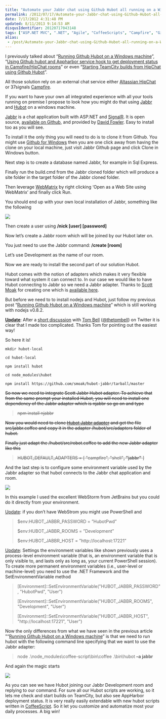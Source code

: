 ```yaml
---
title: "Automate your Jabbr chat using Github Hubot all running on a Windows machine"
permalink: /2012/07/17/Automate-your-Jabbr-chat-using-Github-Hubot-all-running-on-a-Windows-machine/
date: 7/17/2012 4:31:48 PM
updated: 8/11/2013 9:14:53 AM
disqusIdentifier: 20120717043148
tags: ["ASP.NET MVC", ".NET", "Agile", "CoffeeScripts", "Campfire", "GitHub", "Git", "HipChat", "Productivity", "hubot", "nodejs"]
alias:
 - /post/Automate-your-Jabbr-chat-using-Github-Hubot-all-running-on-a-Windows-machine.aspx/index.html
---
```

I previously talked about “[Running Github Hubot on a Windows machine](http://www.laurentkempe.com/post/Running-Github-Hubot-on-a-Windows-machine.aspx)”, “[Using Github hubot and Appharbor service hook to get deployment status in Campfire/HipChat rooms](http://www.laurentkempe.com/post/Using-Appharbor-service-hook-to-get-build-status-in-HipChat-rooms.aspx)” or even “[Starting TeamCity builds from HipChat using Github Hubot](http://www.laurentkempe.com/post/Starting-TeamCity-builds-from-HipChat-using-Github-Hubot.aspx)”.

All those solution rely on an external chat service either [Altassian HipChat](http://www.atlassian.com/software/hipchat/overview) or 37signals [Campfire](http://campfirenow.com/).
<!-- more -->

If you want to have your own all integrated experience with all your tools running on premise I propose to look how you might do that using [Jabbr](https://github.com/davidfowl/JabbR/) and [Hubot](http://hubot.github.com/) on a windows machine.

[Jabbr](https://github.com/davidfowl/JabbR/) is a chat application built with ASP.NET and [SignalR](https://github.com/SignalR/SignalR/). It is open source, [available on Github](https://github.com/davidfowl/JabbR), and provided by [David Fowler](http://weblogs.asp.net/davidfowler). Easy to install too as you will see.

To install it the only thing you will need to do is to clone it from Github. You might use [Github for Windows](http://windows.github.com/) then you are one click away from having the clone on your local machine, just visit Jabbr Github page and click Clone in Windows button.

Next step is to create a database named Jabbr, for example in Sql Express.

Finally run the build.cmd from the Jabbr cloned folder which will produce a site folder in the target folder of the Jabbr cloned folder.

Then leverage [WebMatrix](http://www.microsoft.com/web/webmatrix/) by right clicking ‘Open as a Web Site using WebMatrix’ and finally click Run.

You should end up with your own local installation of Jabbr, something like the following

![](http://farm8.staticflickr.com/7124/7588325302_bb78e34a5b_o.png)

Then create a user using **/nick [user] [password]**

Now let’s create a Jabbr room which will be joined by our Hubot later on.

You just need to use the Jabbr command: **/create [room]**

Let’s use Development as the name of our room.

Now we are ready to install the second part of our solution Hubot.

Hubot comes with the notion of adapters which makes it very flexible toward what system it can connect to. In our case we would like to have Hubot connecting to Jabbr so we need a Jabbr adapter. Thanks to [Scott Moak](http://mybrainoncode.com/) for creating one which is [available here](https://github.com/smoak/hubot-jabbr).

But before we need to to install nodejs and Hubot, just follow my previous post “[Running Github Hubot on a Windows machine](http://www.laurentkempe.com/post/Running-Github-Hubot-on-a-Windows-machine.aspx)” which is still working with nodejs v0.8.2.

<u>**Update**</u>: After a [short discussion](https://twitter.com/thetombell/status/225245686285869057) with [Tom Bell](http://tomb.io/) ([@thetombell](https://twitter.com/thetombell)) on Twitter it is clear that I made too complicated. Thanks Tom for pointing out the easiest way!

So here it is!

```shell
mkdir hubot-local

cd hubot-local

npm install hubot

cd node_modules\hubot

npm install https://github.com/smoak/hubot-jabbr/tarball/master
```

~~So now we need to integrate Scott Jabbr Hubot adapter. To achieve that from the same prompt your installed Hubot, you will need to install one dependency of the Jabbr adapter which is njabbr so go on and type~~

> <strike>npm install njabbr</strike>

~~Now you would need to clone [Hubot Jabbr adapter](https://github.com/smoak/hubot-jabbr) and get the file src/jabbr.coffee and copy it in the adapter /hubot/src/adapters folder of hubot.~~

~~Finally just adapt the /hubot/src/robot.coffee to add the new Jabbr adapter like this~~

> <strike>HUBOT_DEFAULT_ADAPTERS = [ "campfire", "shell"**, "jabbr"** ]</strike>

And the last step is to configure some environment variable used by the Jabbr adapter so that hubot connects to the Jabbr chat application and room.

![](http://farm8.staticflickr.com/7130/7588406912_6eec86b31f_o.png)

In this example I used the excellent WebStorm from JetBrains but you could do it directly from your environment.

<u>Update</u>: if you don’t have WebStrom you might use PowerShell and 

> $env:HUBOT_JABBR_PASSWORD = ”HubotPwd”
> 
> $env:HUBOT_JABBR_ROOMS = ”Development”
> 
> $env:HUBOT_JABBR_HOST = ”http://localhost:17221”

<u>Update</u>: Settings the environment variables like shown previously uses a process-level environment variable (that is, an environment variable that is only visible to, and lasts only as long as, your current PowerShell session). To create more permanent environment variables (i.e., user-level or machine-level) you need to use the .NET Framework and the SetEnvironmentVariable method

> [Environment]::SetEnvironmentVariable("HUBOT_JABBR_PASSWORD", "HubotPwd", "User")
> 
> [Environment]::SetEnvironmentVariable("HUBOT_JABBR_ROOMS", "Development", "User")
> 
> [Environment]::SetEnvironmentVariable("HUBOT_JABBR_HOST", "http://localhost:17221", "User")

Now the only differences from what we have seen in the previous article "“[Running Github Hubot on a Windows machine](http://www.laurentkempe.com/post/Running-Github-Hubot-on-a-Windows-machine.aspx)” is that we need to run hubot with the following command line specifying that we want to use the Jabbr adapter:

> node .\node_modules\coffee-script\bin\coffee .\bin\hubot **–a jabbr**

And again the magic starts 

![](http://farm9.staticflickr.com/8010/7588510324_7069214f31_o.png)

As you can see we have Hubot joining our Jabbr Development room and replying to our command. For sure all our Hubot scripts are working, so it lets me check and start builds on TeamCity, but also see AppHarbor deployment status. It is very really easily extendable with new hubot scripts written in [CoffeeScript](http://coffeescript.org/). So it let you customize and automatize most your daily processes. A big win!
